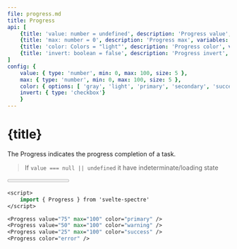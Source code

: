 ```yaml
---
file: progress.md
title: Progress
api: [
	{title: 'value: number = undefined', description: 'Progress value', variables: 'any number'},
	{title: 'max: number = 0', description: 'Progress max', variables: 'any number'},
	{title: 'color: Colors = "light"', description: 'Progress color', variables: 'gray | light | primary | secondary | success | error'},
    {title: 'invert: boolean = false', description: 'Progress invert', variables: 'true | false'}
]
config: { 
    value: { type: 'number', min: 0, max: 100, size: 5 }, 
    max: { type: 'number', min: 0, max: 100, size: 5 }, 
    color: { options: [ 'gray', 'light', 'primary', 'secondary', 'success', 'error' ] } ,
    invert: { type: 'checkbox'}
    }
---
```


<script>
    import {Col, Grid, Progress} from '$lib'
    import Knobs from '../_knobs.svelte'

    let state = { value: 75, max: 100, color: 'primary', invert: false }
</script>

# {title}

The Progress indicates the progress completion of a task.

> If `value === null || undefined` it have indeterminate/loading state

<p>
    <Grid>
        <Col>
            <Progress
                value={state.value}
                max={state.max}
                color={state.color}
                invert={state.invert} />
        </Col>
        <Col>
            <Progress value="50" max="100" color="warning" />
        </Col>
        <Col>
            <Progress value="25" max="100" color="success" />
        </Col>
        <Col>
            <Progress color="error" />
        </Col>
    </Grid>
</p>

<p>
    <Knobs bind:state {config}/>
</p>

```sv
<script>
    import { Progress } from 'svelte-spectre'
</script>

<Progress value="75" max="100" color="primary" />
<Progress value="50" max="100" color="warning" />
<Progress value="25" max="100" color="success" />
<Progress color="error" />
```
